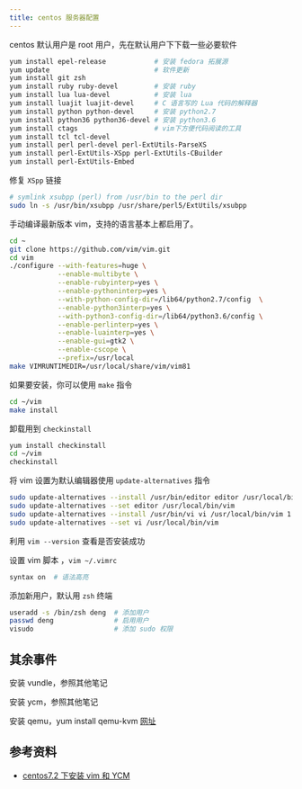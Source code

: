 ```yaml
---
title: centos 服务器配置
---
```


centos 默认用户是 root 用户，先在默认用户下下载一些必要软件

```bash
yum install epel-release            # 安装 fedora 拓展源
yum update                          # 软件更新
yum install git zsh  
yum install ruby ruby-devel         # 安装 ruby
yum install lua lua-devel           # 安装 lua
yum install luajit luajit-devel     # C 语言写的 Lua 代码的解释器
yum install python python-devel     # 安装 python2.7
yum install python36 python36-devel # 安装 python3.6
yum install ctags                   # vim下方便代码阅读的工具
yum install tcl tcl-devel
yum install perl perl-devel perl-ExtUtils-ParseXS 
yum install perl-ExtUtils-XSpp perl-ExtUtils-CBuilder
yum install perl-ExtUtils-Embed
```

修复 `XSpp` 链接

```bash
# symlink xsubpp (perl) from /usr/bin to the perl dir
sudo ln -s /usr/bin/xsubpp /usr/share/perl5/ExtUtils/xsubpp 
```

手动编译最新版本 vim，支持的语言基本上都启用了。

```bash
cd ~
git clone https://github.com/vim/vim.git
cd vim
./configure --with-features=huge \
            --enable-multibyte \
	        --enable-rubyinterp=yes \
	        --enable-pythoninterp=yes \
	        --with-python-config-dir=/lib64/python2.7/config  \
	        --enable-python3interp=yes \
	        --with-python3-config-dir=/lib64/python3.6/config \
	        --enable-perlinterp=yes \
	        --enable-luainterp=yes \
            --enable-gui=gtk2 \
            --enable-cscope \
	        --prefix=/usr/local
make VIMRUNTIMEDIR=/usr/local/share/vim/vim81
```

如果要安装，你可以使用 `make` 指令

```bash
cd ~/vim
make install
```

卸载用到 `checkinstall`

```bash
yum install checkinstall
cd ~/vim
checkinstall
```

将 vim 设置为默认编辑器使用  `update-alternatives` 指令

```bash
sudo update-alternatives --install /usr/bin/editor editor /usr/local/bin/vim 1
sudo update-alternatives --set editor /usr/local/bin/vim
sudo update-alternatives --install /usr/bin/vi vi /usr/local/bin/vim 1
sudo update-alternatives --set vi /usr/local/bin/vim
```

利用 `vim --version` 查看是否安装成功

设置 vim 脚本 ，`vim ~/.vimrc`

```bash
syntax on  # 语法高亮
```



添加新用户，默认用 `zsh` 终端

```bash
useradd -s /bin/zsh deng  # 添加用户
passwd deng               # 启用用户
visudo                    # 添加 sudo 权限
```

## 其余事件

安装 vundle，参照其他笔记

安装 ycm，参照其他笔记

安装 qemu，yum install qemu-kvm [网址](<https://www.qemu.org/download/>)

## 参考资料

- [centos7.2 下安装 vim 和 YCM](<https://www.cnblogs.com/nidey/p/8657016.html>)



